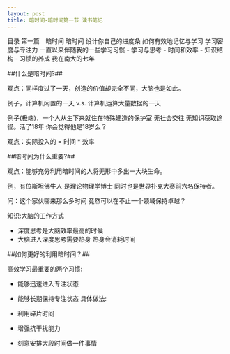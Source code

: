 ```yaml
---
layout: post
title: 暗时间-暗时间第一节 读书笔记
---
```



目录
第一篇　暗时间
  暗时间
  设计你自己的进度条
  如何有效地记忆与学习
  学习密度与专注力
  一直以来伴随我的一些学习习惯
      - 学习与思考
      - 时间和效率
      - 知识结构
      - 习惯的养成
  我在南大的七年
  
  
##什么是暗时间?##

观点：同样度过了一天，创造的价值却完全不同，大脑也是如此。

例子，计算机闲置的一天 v.s. 计算机运算大量数据的一天

例子(极端)，一个人从生下来就住在特殊建造的保护室 无社会交往 无知识获取途径。活了18年 你会觉得他是18岁么？

观点：实际投入的 = 时间 * 效率 


##暗时间为什么重要?##

观点：能够充分利用暗时间的人将无形中多出一大块生命。

例，有位斯坦佛牛人 是理论物理学博士 同时也是世界扑克大赛前六名保持者。

问：这个家伙哪来那么多时间 竟然可以在不止一个领域保持卓越？

知识:大脑的工作方式

- 深度思考是大脑效率最高的时候
- 大脑进入深度思考需要热身 热身会消耗时间


##如何更好的利用暗时间？##

高效学习最重要的两个习惯:

- 能够迅速进入专注状态 
- 能够长期保持专注状态
具体做法:

- 利用碎片时间
- 增强抗干扰能力 
- 刻意安排大段时间做一件事情
